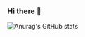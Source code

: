 ### Hi there 👋

![Anurag's GitHub stats](https://github-readme-stats.vercel.app/api?username=julieniut&theme=algolia&show_icons=true)


